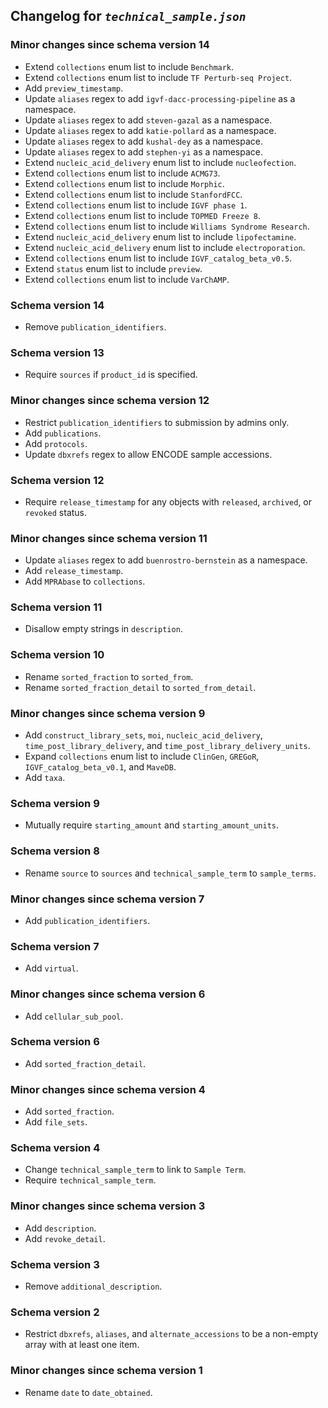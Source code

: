 ## Changelog for *`technical_sample.json`*

### Minor changes since schema version 14

* Extend `collections` enum list to include `Benchmark`.
* Extend `collections` enum list to include `TF Perturb-seq Project`.
* Add `preview_timestamp`.
* Update `aliases` regex to add `igvf-dacc-processing-pipeline` as a namespace.
* Update `aliases` regex to add `steven-gazal` as a namespace.
* Update `aliases` regex to add `katie-pollard` as a namespace.
* Update `aliases` regex to add `kushal-dey` as a namespace.
* Update `aliases` regex to add `stephen-yi` as a namespace.
* Extend `nucleic_acid_delivery` enum list to include `nucleofection`.
* Extend `collections` enum list to include `ACMG73`.
* Extend `collections` enum list to include `Morphic`.
* Extend `collections` enum list to include `StanfordFCC`.
* Extend `collections` enum list to include `IGVF phase 1`.
* Extend `collections` enum list to include `TOPMED Freeze 8`.
* Extend `collections` enum list to include `Williams Syndrome Research`.
* Extend `nucleic_acid_delivery` enum list to include `lipofectamine`.
* Extend `nucleic_acid_delivery` enum list to include `electroporation`.
* Extend `collections` enum list to include `IGVF_catalog_beta_v0.5`.
* Extend `status` enum list to include `preview`.
* Extend `collections` enum list to include `VarChAMP`.

### Schema version 14

* Remove `publication_identifiers`.

### Schema version 13

* Require `sources` if `product_id` is specified.

### Minor changes since schema version 12

* Restrict `publication_identifiers` to submission by admins only.
* Add `publications`.
* Add `protocols`.
* Update `dbxrefs` regex to allow ENCODE sample accessions.

### Schema version 12

* Require `release_timestamp` for any objects with `released`, `archived`, or `revoked` status.

### Minor changes since schema version 11

* Update `aliases` regex to add `buenrostro-bernstein` as a namespace.
* Add `release_timestamp`.
* Add `MPRAbase` to `collections`.

### Schema version 11

* Disallow empty strings in `description`.

### Schema version 10

* Rename `sorted_fraction` to `sorted_from`.
* Rename `sorted_fraction_detail` to `sorted_from_detail`.

### Minor changes since schema version 9

* Add `construct_library_sets`, `moi`, `nucleic_acid_delivery`, `time_post_library_delivery`, and `time_post_library_delivery_units`.
* Expand `collections` enum list to include `ClinGen`, `GREGoR`, `IGVF_catalog_beta_v0.1`, and `MaveDB`.
* Add `taxa`.

### Schema version 9

* Mutually require `starting_amount` and `starting_amount_units`.

### Schema version 8

* Rename `source` to `sources` and `technical_sample_term` to `sample_terms`.

### Minor changes since schema version 7

* Add `publication_identifiers`.

### Schema version 7

* Add `virtual`.

### Minor changes since schema version 6

* Add `cellular_sub_pool`.

### Schema version 6

* Add `sorted_fraction_detail`.

### Minor changes since schema version 4

* Add `sorted_fraction`.
* Add `file_sets`.

### Schema version 4

* Change `technical_sample_term` to link to `Sample Term`.
* Require `technical_sample_term`.

### Minor changes since schema version 3

* Add `description`.
* Add `revoke_detail`.

### Schema version 3

* Remove `additional_description`.

### Schema version 2

* Restrict `dbxrefs`, `aliases`, and `alternate_accessions` to be a non-empty array with at least one item.

### Minor changes since schema version 1

* Rename `date` to `date_obtained`.
